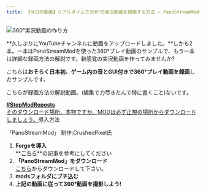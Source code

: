 ```yaml
---
title: 【今日の動画】リアルタイムで360°の実況動画を録画する方法 – PanoStreamModを動画で紹介しました
---
```


![360°実況動画の作り方](https://cdn-ak.f.st-hatena.com/images/fotolife/s/sasigume/20210208/20210208122250.png)

**久しぶりにYouTubeチャンネルに動画をアップロードしました。**しかも2本。一本はPanoStreamModを使った360°プレイ動画のサンプルで、もう一本は詳細な録画方法の解説です。新感覚の実況動画を作ってみませんか?

こちらは**おそらく日本初、ゲーム内の音とGUI付きで360°プレイ動画を録画**したサンプルです。

こちらが録画方法の解説動画。(編集で力尽きたんで特に書くこと)ないです。

[**#StopModReposts**  
そのダウンロード場所、本物ですか。MODは必ず正規の場所からダウンロードしましょう。](https://www.napoan.com/stop-mod-reposts/)導入方法

「PanoStreamMod」 制作:CrushedPixel氏

1.  **Forgeを導入**  
    **[こちら](/new-way-to-install-mod/#forge-inst)**の記事を参考にしてください
2.  **「PanoStreamMod」をダウンロード**  
    [こちら](http://panostreammod.com/ "「PanoStreamMod」のダウンロード")からダウンロードして下さい。
3.  **modsフォルダにブチ込む**
4.  **上記の動画に従って360°動画を撮影しよう!**
